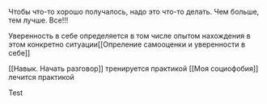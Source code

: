 Чтобы что-то хорошо получалось, надо это что-то делать. Чем больше, тем лучше. Все!!!

Уверенность в себе определяется в том числе опытом нахождения в этом конкретно ситуации[[Опреление самооценки и уверенности в себе]]

[[Навык. Начать разговор]] тренируется практикой
[[Моя социофобия]] лечится практикой


Test